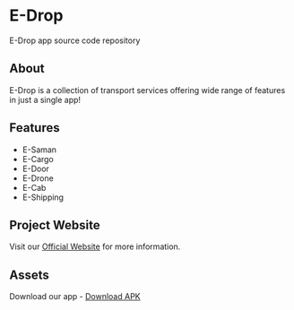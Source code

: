 # E-Drop

E-Drop app source code repository

## About

E-Drop is a collection of transport services offering wide range of features in just a single app!

## Features

- E-Saman
- E-Cargo
- E-Door
- E-Drone
- E-Cab
- E-Shipping

## Project Website

Visit our [Official Website](https://edroprides.github.io) for more information.

## Assets

Download our app - [Download APK](apk/E-Drop.apk)
